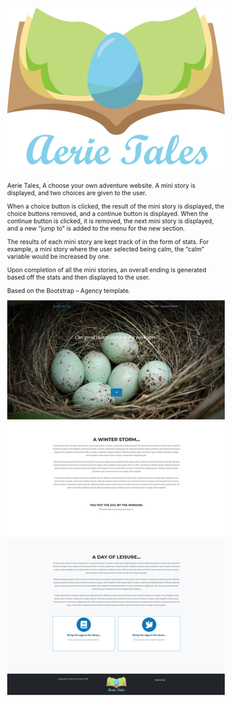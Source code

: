 ![Aerie Tales Logo](img/aerieTalesIcon.png?raw=true "Aerie Tales Icon")

Aerie Tales, A choose your own adventure website. A mini story is displayed, and two choices are given to the user. 

When a choice button is clicked, the result of the mini story is displayed, the choice buttons removed, and a continue button is displayed. When the continue button is clicked, it is removed, the next mini story is displayed, and a new “jump to” is added to the menu for the new section. 

The results of each mini story are kept track of in the form of stats. For example, a mini story where the user selected being calm, the “calm” variable would be increased by one. 

Upon completion of all the mini stories, an overall ending is generated based off the stats and then displayed to the user.

Based on the Bootstrap – Agency template.

![Aerie Tales](img/aerieTales.png?raw=true "Aerie Tales")